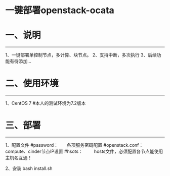 一键部署openstack-ocata
=======================
# 一、说明
-----------------------
1、一键部署单控制节点，多计算、块节点。
2、支持中断，多次执行
3、后续功能有待添加...


# 二、使用环境
-----------------------
1、CentOS 7
#本人的测试环境为7.2版本

# 三、部署
-------------------------
1、配置文件
#password：       各项服务密码配置
#openstack.conf： compute、cinder节点IP设置
#hsots：          hosts文件，必须配置各节点能使用主机名互通！

2、安装
bash install.sh

